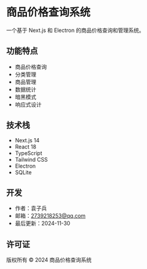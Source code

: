 # 商品价格查询系统

一个基于 Next.js 和 Electron 的商品价格查询和管理系统。

## 功能特点

- 商品价格查询
- 分类管理
- 商品管理
- 数据统计
- 暗黑模式
- 响应式设计

## 技术栈

- Next.js 14
- React 18
- TypeScript
- Tailwind CSS
- Electron
- SQLite

## 开发

- 作者：袁子兵
- 邮箱：2739218253@qq.com
- 最后更新：2024-11-30

## 许可证

版权所有 © 2024 商品价格查询系统 